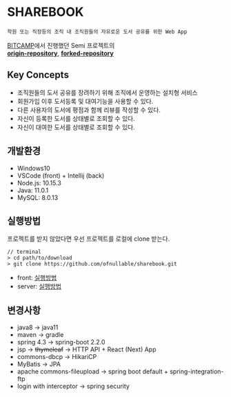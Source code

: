 # SHAREBOOK

`학원 또는 직장등의 조직 내 조직원들의 자유로운 도서 공유를 위한 Web App`

[BITCAMP](https://bitcamp.co.kr/index.php?main_page=home)에서 진행했던 Semi 프로젝트의   
**[origin-repository](https://github.com/thdnthdn2/publicshare)**, **[forked-repository](https://github.com/jooonak/publicshare)**

## Key Concepts

- 조직원들의 도서 공유를 장려하기 위해 조직에서 운영하는 설치형 서비스
- 회원가입 이후 도서등록 및 대여기능을 사용할 수 있다.
- 다른 사용자의 도서에 평점과 함께 리뷰를 작성할 수 있다.
- 자신이 등록한 도서를 상태별로 조회할 수 있다.
- 자신이 대여한 도서를 상태별로 조회할 수 있다.

## 개발환경

- Windows10
- VSCode (front) + Intellij (back)
- Node.js: 10.15.3
- Java: 11.0.1
- MySQL: 8.0.13

## 실행방법

프로젝트를 받지 않았다면 우선 프로젝트를 로컬에 clone 받는다.

```
// terminal
> cd path/to/download
> git clone https://github.com/ofnullable/sharebook.git
```

- front: [실행방법](./front/README.md#실행방법)
- server: [실행방법](./server/README.md#실행방법)

## 변경사항

- java8 -> java11
- maven -> gradle
- spring 4.3 -> spring-boot 2.2.0
- jsp -> ~~thymeleaf~~ -> HTTP API + React (Next) App
- commons-dbcp -> HikariCP
- MyBatis -> JPA
- apache commons-fileupload -> spring boot default + spring-integration-ftp
- login with interceptor -> spring security
